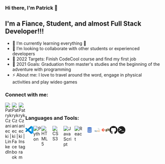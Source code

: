 ### Hi there, I'm Patrick 👋 

## I'm a Fiance, Student, and almost Full Stack Developer!!!

- 🌱 I’m currently learning everything 🤣
- 👯 I’m looking to collaborate with other students or experienced developers
- 🔭 2022 Targets: Finish CodeCool course and find my first job 
- 🥅 2021 Goals: Graduation from master's studies and the beginning of the adventure with programming
- ⚡ About me: I love to travel around the word, engage in physical activities and play wideo games

### Connect with me:

[<img align="left" alt="PatrykCzaniecki | LinkedIn" width="22px" src="https://cdn.jsdelivr.net/npm/simple-icons@v3/icons/linkedin.svg" />][linkedin]
[<img align="left" alt="PatrykCzaniecki | Facebook" width="22px" src="https://cdn.jsdelivr.net/npm/simple-icons@3.13.0/icons/facebook.svg" />][facebook]
[<img align="left" alt="PatrykCzaniecki | Instagram" width="22px" src="https://cdn.jsdelivr.net/npm/simple-icons@v3/icons/instagram.svg" />][instagram]

<br />

### Languages and Tools:

[<img align="left" alt="Visual Studio Code" width="26px" src="https://raw.githubusercontent.com/github/explore/80688e429a7d4ef2fca1e82350fe8e3517d3494d/topics/visual-studio-code/visual-studio-code.png" />][web]
[<img align="left" alt="Python" width="26px" src="https://cdn.jsdelivr.net/npm/simple-icons@3.13.0/icons/python.svg" />][web]
[<img align="left" alt="HTML5" width="26px" src="https://cdn.jsdelivr.net/gh/devicons/devicon/icons/html5/html5-original.svg" style="padding-right:10px;" />][web]
[<img align="left" alt="CSS3" width="26px" src="https://cdn.jsdelivr.net/gh/devicons/devicon/icons/css3/css3-original.svg" style="padding-right:10px;" />][web]
[<img align="left" alt="JavaScript" width="26px" src="https://cdn.jsdelivr.net/gh/devicons/devicon/icons/javascript/javascript-original.svg" style="padding-right:10px;" />][web]
[<img align="left" alt="React" width="26px" src="https://cdn.jsdelivr.net/gh/devicons/devicon/icons/react/react-original.svg" style="padding-right:10px;" />][web]
[<img align="left" alt="SQL" width="26px" src="https://raw.githubusercontent.com/github/explore/80688e429a7d4ef2fca1e82350fe8e3517d3494d/topics/sql/sql.png" />][web]
[<img align="left" alt="MySQL" width="26px" src="https://raw.githubusercontent.com/github/explore/80688e429a7d4ef2fca1e82350fe8e3517d3494d/topics/mysql/mysql.png" />][web]
[<img align="left" alt="Git" width="26px" src="https://raw.githubusercontent.com/github/explore/80688e429a7d4ef2fca1e82350fe8e3517d3494d/topics/git/git.png" />][web]
[<img align="left" alt="GitHub" width="26px" src="https://raw.githubusercontent.com/github/explore/78df643247d429f6cc873026c0622819ad797942/topics/github/github.png" />][web]
[<img align="left" alt="Terminal" width="26px" src="https://raw.githubusercontent.com/github/explore/80688e429a7d4ef2fca1e82350fe8e3517d3494d/topics/terminal/terminal.png" />][web]

<br />
<br />

[web]: https://www.google.pl/
[facebook]: https://www.facebook.com/patryk.czaniecki/
[instagram]: https://www.instagram.com/o_c_z_y/
[linkedin]: https://www.linkedin.com/in/patryk-czaniecki-203802200/
